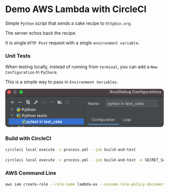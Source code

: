 # Demo AWS Lambda with CircleCI

Simple `Python` script that sends a cake recipe to `httpbin.org`.

The server echos back the recipe.

It is single `HTTP Post` request with a single `environment variable`.

### Unit Tests
When testing locally, instead of running from `terminal`, you can add a `New Configuration` in `PyCharm`.

This is a simple way to pass in `Environment Variables`.


![](.README_images/pycharm_new_pytest_config.png)


### Build with CircleCI

```bash
circleci local execute -c process.yml --job build-and-test

circleci local execute -c process.yml --job build-and-test -e SECRET_SAUCE=chocolate
```

### AWS Command Line
```bash
aws iam create-role --role-name lambda-ex --assume-role-policy-document file://trust-policy.json
```